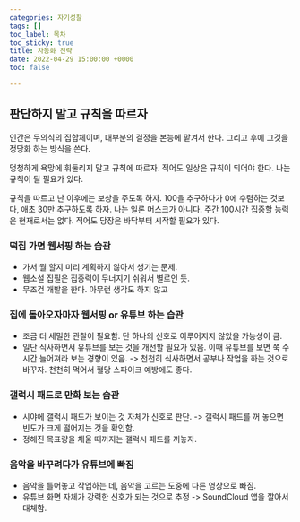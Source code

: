 ```yaml
---
categories: 자기성찰
tags: []
toc_label: 목차
toc_sticky: true
title: 자동화 전략
date: 2022-04-29 15:00:00 +0000
toc: false

---
```

## 판단하지 말고 규칙을 따르자

인간은 무의식의 집합체이며, 대부분의 결정을 본능에 맡겨서 한다. 그리고 후에 그것을 정당화 하는 방식을 쓴다.

멍청하게 욕망에 휘둘리지 말고 규칙에 따르자. 적어도 일상은 규칙이 되어야 한다. 나는 규칙이 될 필요가 있다.

규칙을 따르고 난 이후에는 보상을 주도록 하자. 100을 추구하다가 0에 수렴하는 것보다, 애초 30만 추구하도록 하자. 나는 일론 머스크가 아니다. 주간 100시간 집중할 능력은 현재로서는 없다. 적어도 당장은 바닥부터 시작할 필요가 있다.

### 떡집 가면 웹서핑 하는 습관

* 가서 뭘 할지 미리 계획하지 않아서 생기는 문제.
* 웹소설 집필은 집중력이 무너지기 쉬워서 별로인 듯.
* 무조건 개발을 한다. 아무런 생각도 하지 않고

### 집에 돌아오자마자 웹서핑 or 유튜브 하는 습관

* 조금 더 세밀한 관찰이 필요함. 단 하나의 신호로 이루어지지 않았을 가능성이 큼.
* 일단 식사하면서 유튜브를 보는 것을 개선할 필요가 있음. 이때 유튜브를 보면 쭉 수 시간 늘어져라 보는 경향이 있음. -> 천천히 식사하면서 공부나 작업을 하는 것으로 바꾸자. 천천히 먹어서 혈당 스파이크 예방에도 좋다.

### 갤럭시 패드로 만화 보는 습관

* 시야에 갤럭시 패드가 보이는 것 자체가 신호로 판단. -> 갤럭시 패드를 꺼 놓으면 빈도가 크게 떨어지는 것을 확인함.
* 정해진 목표량을 채울 때까지는 갤럭시 패드를 꺼놓자.

### 음악을 바꾸려다가 유튜브에 빠짐

* 음악을 틀어놓고 작업하는 데, 음악을 고르는 도중에 다른 영상으로 빠짐.
* 유튜브 화면 자체가 강력한 신호가 되는 것으로 추정 -> SoundCloud 앱을 깔아서 대체함.